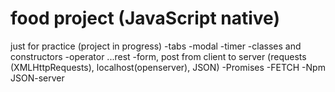 # food project (JavaScript native)


just for practice (project  in progress)
-tabs
-modal
-timer
-classes and constructors
-operator ...rest 
-form, post from client to server  (requests (XMLHttpRequests), localhost(openserver), JSON)
-Promises
-FETCH
-Npm JSON-server
